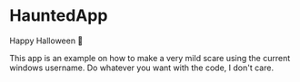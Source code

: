 # HauntedApp

Happy Halloween 🎃

This app is an example on how to make a very mild scare using the current windows username.
Do whatever you want with the code, I don't care.
